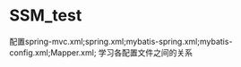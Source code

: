 # SSM_test
配置spring-mvc.xml;spring.xml;mybatis-spring.xml;mybatis-config.xml;Mapper.xml;
学习各配置文件之间的关系
